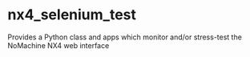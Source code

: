 nx4_selenium_test
=================

Provides a Python class and apps which monitor and/or stress-test the NoMachine NX4 web interface
